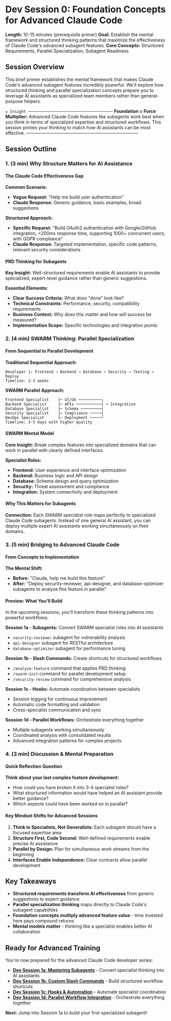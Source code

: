 # Dev Session 0: Foundation Concepts for Advanced Claude Code

**Length:** 10-15 minutes (prerequisite primer)
**Goal:** Establish the mental framework and structured thinking patterns that maximize the effectiveness of Claude Code's advanced subagent features.
**Core Concepts:** Structured Requirements, Parallel Specialization, Subagent Readiness

## Session Overview

This brief primer establishes the mental framework that makes Claude Code's advanced subagent features incredibly powerful. We'll explore how structured thinking and parallel specialization concepts prepare you to leverage AI assistants as specialized team members rather than general-purpose helpers.

`★ Insight ─────────────────────────────────────`
**Foundation = Force Multiplier:** Advanced Claude Code features like subagents work best when you think in terms of specialized expertise and structured workflows. This session primes your thinking to match how AI assistants can be most effective.
`─────────────────────────────────────────────────`

## Session Outline

### 1. (3 min) Why Structure Matters for AI Assistance

#### The Claude Code Effectiveness Gap

**Common Scenario:**
- **Vague Request:** "Help me build user authentication"
- **Claude Response:** Generic guidance, basic examples, broad suggestions

**Structured Approach:**
- **Specific Request:** "Build OAuth2 authentication with Google/GitHub integration, <200ms response time, supporting 1000+ concurrent users, with GDPR compliance"
- **Claude Response:** Targeted implementation, specific code patterns, relevant security considerations

#### PRD Thinking for Subagents

**Key Insight:** Well-structured requirements enable AI assistants to provide specialized, expert-level guidance rather than generic suggestions.

**Essential Elements:**
- **Clear Success Criteria:** What does "done" look like?
- **Technical Constraints:** Performance, security, compatibility requirements
- **Business Context:** Why does this matter and how will success be measured?
- **Implementation Scope:** Specific technologies and integration points

### 2. (4 min) SWARM Thinking: Parallel Specialization

#### From Sequential to Parallel Development

**Traditional Sequential Approach:**
```
Developer 1: Frontend → Backend → Database → Security → Testing → Deploy
Timeline: 2-3 weeks
```

**SWARM Parallel Approach:**
```
Frontend Specialist    ├─ UI/UX ──────────┐
Backend Specialist     ├─ APIs ───────────┤ → Integration
Database Specialist    ├─ Schema ─────────┤
Security Specialist    ├─ Compliance ─────┤
DevOps Specialist      ├─ Deployment ─────┘
Timeline: 3-5 days with higher quality
```

#### SWARM Mental Model

**Core Insight:** Break complex features into specialized domains that can work in parallel with clearly defined interfaces.

**Specialist Roles:**
- **Frontend:** User experience and interface optimization
- **Backend:** Business logic and API design
- **Database:** Schema design and query optimization
- **Security:** Threat assessment and compliance
- **Integration:** System connectivity and deployment

#### Why This Matters for Subagents

**Connection:** Each SWARM specialist role maps perfectly to specialized Claude Code subagents. Instead of one general AI assistant, you can deploy multiple expert AI assistants working simultaneously on their domains.

### 3. (5 min) Bridging to Advanced Claude Code

#### From Concepts to Implementation

**The Mental Shift:**
- **Before:** "Claude, help me build this feature"
- **After:** "Deploy security-reviewer, api-designer, and database-optimizer subagents to analyze this feature in parallel"

#### Preview: What You'll Build

In the upcoming sessions, you'll transform these thinking patterns into powerful workflows:

**Session 1a - Subagents:** Convert SWARM specialist roles into AI assistants
- `security-reviewer` subagent for vulnerability analysis
- `api-designer` subagent for RESTful architecture
- `database-optimizer` subagent for performance tuning

**Session 1b - Slash Commands:** Create shortcuts for structured workflows
- `/analyze-feature` command that applies PRD thinking
- `/swarm-init` command for parallel development setup
- `/security-review` command for comprehensive analysis

**Session 1c - Hooks:** Automate coordination between specialists
- Session logging for continuous improvement
- Automatic code formatting and validation
- Cross-specialist communication and sync

**Session 1d - Parallel Workflows:** Orchestrate everything together
- Multiple subagents working simultaneously
- Coordinated analysis with consolidated results
- Advanced integration patterns for complex projects

### 4. (3 min) Discussion & Mental Preparation

#### Quick Reflection Question

**Think about your last complex feature development:**
- How could you have broken it into 3-4 specialist roles?
- What structured information would have helped an AI assistant provide better guidance?
- Which aspects could have been worked on in parallel?

#### Key Mindset Shifts for Advanced Sessions

1. **Think in Specialists, Not Generalists:** Each subagent should have a focused expertise area
2. **Structure First, Code Second:** Well-defined requirements enable precise AI assistance
3. **Parallel by Design:** Plan for simultaneous work streams from the beginning
4. **Interfaces Enable Independence:** Clear contracts allow parallel development

## Key Takeaways

- **Structured requirements transform AI effectiveness** from generic suggestions to expert guidance
- **Parallel specialization thinking** maps directly to Claude Code's subagent capabilities
- **Foundation concepts multiply advanced feature value** - time invested here pays compound returns
- **Mental models matter** - thinking like a specialist enables better AI collaboration

## Ready for Advanced Training

You're now prepared for the advanced Claude Code developer series:

- **[Dev Session 1a: Mastering Subagents](./dev-session-1a.md)** - Convert specialist thinking into AI assistants
- **[Dev Session 1b: Custom Slash Commands](./dev-session-1b.md)** - Build structured workflow shortcuts
- **[Dev Session 1c: Hooks & Automation](./dev-session-1c.md)** - Automate specialist coordination
- **[Dev Session 1d: Parallel Workflow Integration](./dev-session-1d.md)** - Orchestrate everything together

**Next:** Jump into Session 1a to build your first specialized subagent!
